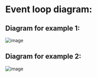 # Event loop diagram: 

## Diagram for example 1:

![image](https://user-images.githubusercontent.com/44378669/105062958-3d949100-5a8c-11eb-966a-b1309058bc7a.png)

## Diagram for example 2:

![image](https://user-images.githubusercontent.com/44378669/105063680-0f638100-5a8d-11eb-9cdf-40bb35b30e56.png)
